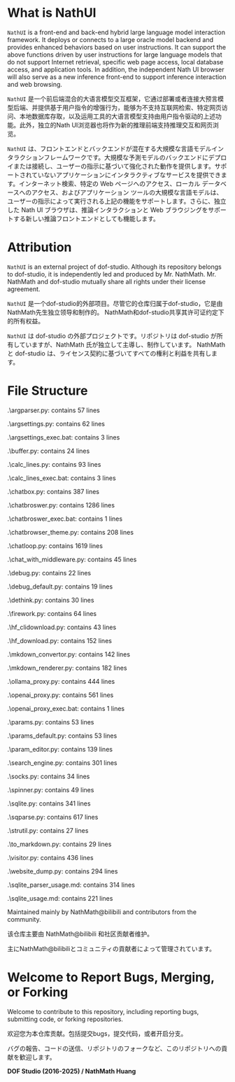 # What is NathUI
`NathUI` is a front-end and back-end hybrid large language model interaction framework. It deploys or connects to a large oracle model backend and provides enhanced behaviors based on user instructions. It can support the above functions driven by user instructions for large language models that do not support Internet retrieval, specific web page access, local database access, and application tools. In addition, the independent Nath UI browser will also serve as a new inference front-end to support inference interaction and web browsing.

`NathUI` 是一个前后端混合的大语言模型交互框架，它通过部署或者连接大预言模型后端、并提供基于用户指令的增强行为，能够为不支持互联网检索、特定网页访问、本地数据库存取，以及运用工具的大语言模型支持由用户指令驱动的上述功能。此外，独立的Nath UI浏览器也将作为新的推理前端支持推理交互和网页浏览。

`NathUI` は、フロントエンドとバックエンドが混在する大規模な言語モデルインタラクションフレームワークです。大規模な予測モデルのバックエンドにデプロイまたは接続し、ユーザーの指示に基づいて強化された動作を提供します。サポートされていないアプリケーションにインタラクティブなサービスを提供できます。インターネット検索、特定の Web ページへのアクセス、ローカル データベースへのアクセス、およびアプリケーション ツールの大規模な言語モデルは、ユーザーの指示によって実行される上記の機能をサポートします。さらに、独立した Nath UI ブラウザは、推論インタラクションと Web ブラウジングをサポートする新しい推論フロントエンドとしても機能します。

# Attribution
`NathUI` is an external project of dof-studio. Although its repository belongs to dof-studio, it is independently led and produced by Mr. NathMath. Mr. NathMath and dof-studio mutually share all rights under their license agreement.

`NathUI` 是一个dof-studio的外部项目。尽管它的仓库归属于dof-studio，它是由NathMath先生独立领导和制作的。 NathMath和dof-studio共享其许可证约定下的所有权益。

`NathUI` は dof-studio の外部プロジェクトです。リポジトリは dof-studio が所有していますが、NathMath 氏が独立して主導し、制作しています。 NathMath と dof-studio は、ライセンス契約に基づいてすべての権利と利益を共有します。

# File Structure

.\argparser.py: contains 57 lines

.\argsettings.py: contains 62 lines

.\argsettings_exec.bat: contains 3 lines

.\buffer.py: contains 24 lines

.\calc_lines.py: contains 93 lines

.\calc_lines_exec.bat: contains 3 lines

.\chatbox.py: contains 387 lines

.\chatbroswer.py: contains 1286 lines

.\chatbroswer_exec.bat: contains 1 lines

.\chatbrowser_theme.py: contains 208 lines

.\chatloop.py: contains 1619 lines

.\chat_with_middleware.py: contains 45 lines

.\debug.py: contains 22 lines

.\debug_default.py: contains 19 lines

.\dethink.py: contains 30 lines

.\firework.py: contains 64 lines

.\hf_clidownload.py: contains 43 lines

.\hf_download.py: contains 152 lines

.\mkdown_convertor.py: contains 142 lines

.\mkdown_renderer.py: contains 182 lines

.\ollama_proxy.py: contains 444 lines

.\openai_proxy.py: contains 561 lines

.\openai_proxy_exec.bat: contains 1 lines

.\params.py: contains 53 lines

.\params_default.py: contains 53 lines

.\param_editor.py: contains 139 lines

.\search_engine.py: contains 301 lines

.\socks.py: contains 34 lines

.\spinner.py: contains 49 lines

.\sqlite.py: contains 341 lines

.\sqparse.py: contains 617 lines

.\strutil.py: contains 27 lines

.\to_markdown.py: contains 29 lines

.\visitor.py: contains 436 lines

.\website_dump.py: contains 294 lines

.\sqlite_parser_usage.md: contains 314 lines

.\sqlite_usage.md: contains 221 lines

Maintained mainly by NathMath@bilibili and contributors from the community.

该仓库主要由 NathMath@bilibili 和社区贡献者维护。

主にNathMath@bilibiliとコミュニティの貢献者によって管理されています。

# Welcome to Report Bugs, Merging, or Forking

Welcome to contribute to this repository, including reporting bugs, submitting code, or forking repositories.

欢迎您为本仓库贡献。包括提交bugs，提交代码，或者开启分支。

バグの報告、コードの送信、リポジトリのフォークなど、このリポジトリへの貢献を歓迎します。


**DOF Studio (2016-2025) / NathMath Huang**
